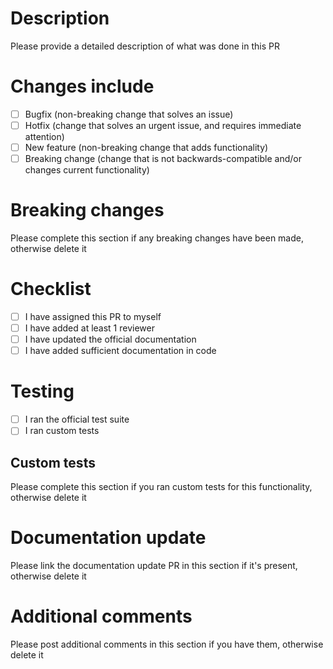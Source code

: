 # Description

Please provide a detailed description of what was done in this PR

# Changes include

- [ ] Bugfix (non-breaking change that solves an issue)
- [ ] Hotfix (change that solves an urgent issue, and requires immediate attention)
- [ ] New feature (non-breaking change that adds functionality)
- [ ] Breaking change (change that is not backwards-compatible and/or changes current functionality)

# Breaking changes

Please complete this section if any breaking changes have been made, otherwise delete it

# Checklist

- [ ] I have assigned this PR to myself
- [ ] I have added at least 1 reviewer
- [ ] I have updated the official documentation
- [ ] I have added sufficient documentation in code

# Testing

- [ ] I ran the official test suite
- [ ] I ran custom tests

## Custom tests

Please complete this section if you ran custom tests for this functionality, otherwise delete it

# Documentation update

Please link the documentation update PR in this section if it's present, otherwise delete it

# Additional comments

Please post additional comments in this section if you have them, otherwise delete it
